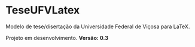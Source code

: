 # TeseUFVLatex
Modelo de tese/disertação da Universidade Federal de Viçosa para LaTeX.

Projeto em desenvolvimento. **Versão: 0.3**
